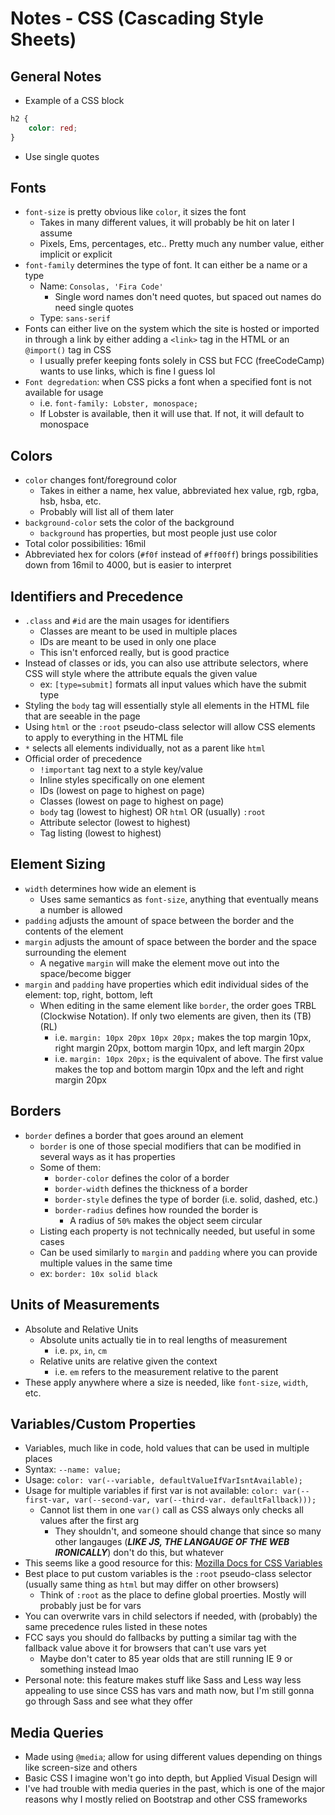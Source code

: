 # Notes - CSS (Cascading Style Sheets)

## General Notes

- Example of a CSS block

```css
h2 {
    color: red;
}
```

- Use single quotes

## Fonts

- `font-size` is pretty obvious like `color`, it sizes the font
    - Takes in many different values, it will probably be hit on later I assume
    - Pixels, Ems, percentages, etc.. Pretty much any number value, either implicit or explicit
- `font-family` determines the type of font. It can either be a name or a type
    - Name: `Consolas, 'Fira Code'`
        - Single word names don't need quotes, but spaced out names do need single quotes
    - Type: `sans-serif`
- Fonts can either live on the system which the site is hosted or imported in through a link by either adding a `<link>` tag in the HTML or an `@import()` tag in CSS
    - I usually prefer keeping fonts solely in CSS but FCC (freeCodeCamp) wants to use links, which is fine I guess lol
- `Font degredation`: when CSS picks a font when a specified font is not available for usage
    - i.e. `font-family: Lobster, monospace;`
    - If Lobster is available, then it will use that. If not, it will default to monospace

## Colors

- `color` changes font/foreground color
    - Takes in either a name, hex value, abbreviated hex value, rgb, rgba, hsb, hsba, etc.
    - Probably will list all of them later
- `background-color` sets the color of the background
    - `background` has properties, but most people just use color
- Total color possibilities: 16mil
- Abbreviated hex for colors (`#f0f` instead of `#ff00ff`) brings possibilities down from 16mil to 4000, but is easier to interpret

## Identifiers and Precedence

- `.class` and `#id` are the main usages for identifiers
    - Classes are meant to be used in multiple places
    - IDs are meant to be used in only one place
    - This isn't enforced really, but is good practice
- Instead of classes or ids, you can also use attribute selectors, where CSS will style where the attribute equals the given value
    - ex: `[type=submit]` formats all input values which have the submit type
- Styling the `body` tag will essentially style all elements in the HTML file that are seeable in the page
- Using `html` or the `:root` pseudo-class selector will allow CSS elements to apply to everything in the HTML file
- `*` selects all elements individually, not as a parent like `html`
- Official order of precedence
    - `!important` tag next to a style key/value
    - Inline styles specifically on one element
    - IDs (lowest on page to highest on page)
    - Classes (lowest on page to highest on page)
    - `body` tag (lowest to highest) OR `html` OR (usually) `:root`
    - Attribute selector (lowest to highest)
    - Tag listing (lowest to highest)

## Element Sizing

- `width` determines how wide an element is
    - Uses same semantics as `font-size`, anything that eventually means a number is allowed
- `padding` adjusts the amount of space between the border and the contents of the element
- `margin` adjusts the amount of space between the border and the space surrounding the element
    - A negative `margin` will make the element move out into the space/become bigger
- `margin` and `padding` have properties which edit individual sides of the element: top, right, bottom, left
    - When editing in the same element like `border`, the order goes TRBL (Clockwise Notation). If only two elements are given, then its (TB)(RL)
        - i.e. `margin: 10px 20px 10px 20px;` makes the top margin 10px, right margin 20px, bottom margin 10px, and left margin 20px
        - i.e. `margin: 10px 20px;` is the equivalent of above. The first value makes the top and bottom margin 10px and the left and right margin 20px

## Borders

- `border` defines a border that goes around an element
    - `border` is one of those special modifiers that can be modified in several ways as it has properties
    - Some of them:
        - `border-color` defines the color of a border
        - `border-width` defines the thickness of a border
        - `border-style` defines the type of border (i.e. solid, dashed, etc.)
        - `border-radius` defines how rounded the border is
            - A radius of `50%` makes the object seem circular
    - Listing each property is not technically needed, but useful in some cases
    - Can be used similarly to `margin` and `padding` where you can provide multiple values in the same time
    - ex: `border: 10x solid black`

## Units of Measurements

- Absolute and Relative Units
    - Absolute units actually tie in to real lengths of measurement
        - i.e. `px`, `in`, `cm`
    - Relative units are relative given the context
        - i.e. `em` refers to the measurement relative to the parent
- These apply anywhere where a size is needed, like `font-size`, `width`, etc.

## Variables/Custom Properties

- Variables, much like in code, hold values that can be used in multiple places
- Syntax: `--name: value;`
- Usage: `color: var(--variable, defaultValueIfVarIsntAvailable);`
- Usage for multiple variables if first var is not available: `color: var(--first-var, var(--second-var, var(--third-var. defaultFallback)));`
    - Cannot list them in one `var()` call as CSS always only checks all values after the first arg
        - They shouldn't, and someone should change that since so many other langauges (***LIKE JS, THE LANGAUGE OF THE WEB IRONICALLY***) don't do this, but whatever
- This seems like a good resource for this: [Mozilla Docs for CSS Variables](https://developer.mozilla.org/en-US/docs/Web/CSS/Using_CSS_custom_properties)
- Best place to put custom variables is the `:root` pseudo-class selector (usually same thing as `html` but may differ on other browsers)
    - Think of `:root` as the place to define global proerties. Mostly will probably just be for vars
- You can overwrite vars in child selectors if needed, with (probably) the same precedence rules listed in these notes
- FCC says you should do fallbacks by putting a similar tag with the fallback value above it for browsers that can't use vars yet
    - Maybe don't cater to 85 year olds that are still running IE 9 or something instead lmao
- Personal note: this feature makes stuff like Sass and Less way less appealing to use since CSS has vars and math now, but I'm still gonna go through Sass and see what they offer

## Media Queries

- Made using `@media`; allow for using different values depending on things like screen-size and others
- Basic CSS I imagine won't go into depth, but Applied Visual Design will
- I've had trouble with media queries in the past, which is one of the major reasons why I mostly relied on Bootstrap and other CSS frameworks
